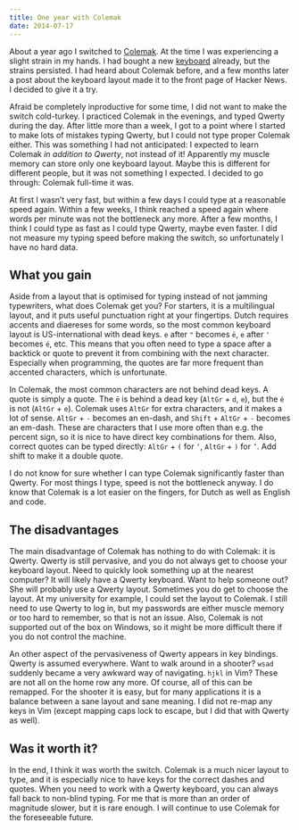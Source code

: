 ```yaml
---
title: One year with Colemak
date: 2014-07-17
---
```


About a year ago I switched to [Colemak][colemak].
At the time I was experiencing a slight strain in my hands.
I had bought a new [keyboard][kbd] already,
but the strains persisted.
I had heard about Colemak before,
and a few months later a post about the keyboard layout made it to the front page of Hacker News.
I decided to give it a try.

Afraid be completely inproductive for some time,
I did not want to make the switch cold-turkey.
I practiced Colemak in the evenings, and typed Qwerty during the day.
After little more than a week,
I got to a point where I started to make lots of mistakes typing Qwerty,
but I could not type proper Colemak either.
This was something I had not anticipated:
I expected to learn Colemak _in addition to Qwerty_,
not instead of it!
Apparently my muscle memory can store only one keyboard layout.
Maybe this is different for different people, but it was not something I expected.
I decided to go through: Colemak full-time it was.

At first I wasn’t very fast,
but within a few days I could type at a reasonable speed again.
Within a few weeks, I think reached a speed again where words per minute was not the bottleneck any more.
After a few months, I think I could type as fast as I could type Qwerty, maybe even faster.
I did not measure my typing speed before making the switch,
so unfortunately I have no hard data.

[kbd]:     http://www.microsoft.com/hardware/en-us/p/natural-ergonomic-keyboard-4000/B2M-00012
[colemak]: http://colemak.com/

<!--more-->

What you gain
-------------
Aside from a layout that is optimised for typing instead of not jamming typewriters,
what does Colemak get you?
For starters, it is a multilingual layout, and it puts useful punctuation right at your fingertips.
Dutch requires accents and diaereses for some words,
so the most common keyboard layout is US-international with dead keys.
`e` after `"` becomes `ë`, `e` after `'` becomes `é`, etc.
This means that you often need to type a space after a backtick or quote
to prevent it from combining with the next character.
Especially when programming, the quotes are far more frequent than accented characters,
which is unfortunate.

In Colemak, the most common characters are not behind dead keys.
A quote is simply a quote.
The `ë` is behind a dead key (`AltGr` + `d`, `e`), but the `é` is not (`AltGr` + `e`).
Colemak uses `AltGr` for extra characters, and it makes a lot of sense.
`AltGr` + `-` becomes an en-dash, and `Shift` + `AltGr` + `-` becomes an em-dash.
These are characters that I use more often than e.g. the percent sign,
so it is nice to have direct key combinations for them.
Also, correct quotes can be typed directly: `AltGr` + `(` for `‘`, `AltGr` + `)` for `’`.
Add shift to make it a double quote.

I do not know for sure whether I can type Colemak significantly faster than Qwerty.
For most things I type, speed is not the bottleneck anyway.
I do know that Colemak is a lot easier on the fingers,
for Dutch as well as English and code.

The disadvantages
-----------------
The main disadvantage of Colemak has nothing to do with Colemak: it is Qwerty.
Qwerty is still pervasive, and you do not always get to choose your keyboard layout.
Need to quickly look something up at the nearest computer?
It will likely have a Qwerty keyboard.
Want to help someone out?
She will probably use a Qwerty layout.
Sometimes you do get to choose the layout.
At my university for example, I could set the layout to Colemak.
I still need to use Qwerty to log in,
but my passwords are either muscle memory or too hard to remember,
so that is not an issue.
Also, Colemak is not supported out of the box on Windows,
so it might be more difficult there if you do not control the machine.

An other aspect of the pervasiveness of Qwerty appears in key bindings.
Qwerty is assumed everywhere.
Want to walk around in a shooter?
`wsad` suddenly became a very awkward way of navigating.
`hjkl` in Vim?
These are not all on the home row any more.
Of course, all of this can be remapped.
For the shooter it is easy,
but for many applications it is a balance between a sane layout and sane meaning.
I did not re-map any keys in Vim
(except mapping caps lock to escape, but I did that with Qwerty as well).

Was it worth it?
----------------
In the end, I think it was worth the switch.
Colemak is a much nicer layout to type,
and it is especially nice to have keys for the correct dashes and quotes.
When you need to work with a Qwerty keyboard,
you can always fall back to non-blind typing.
For me that is more than an order of magnitude slower,
but it is rare enough.
I will continue to use Colemak for the foreseeable future.
